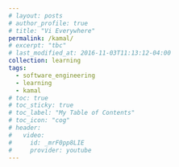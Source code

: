 ```yaml
---
# layout: posts
# author_profile: true
# title: "Vi Everywhere"
permalink: /kamal/
# excerpt: "tbc"
# last_modified_at: 2016-11-03T11:13:12-04:00
collection: learning
tags:
  - software_engineering
  - learning
  - kamal
# toc: true
# toc_sticky: true
# toc_label: "My Table of Contents"
# toc_icon: "cog"
# header:
#   video:
#     id: _mrF0pp8LIE
#     provider: youtube
---
```




